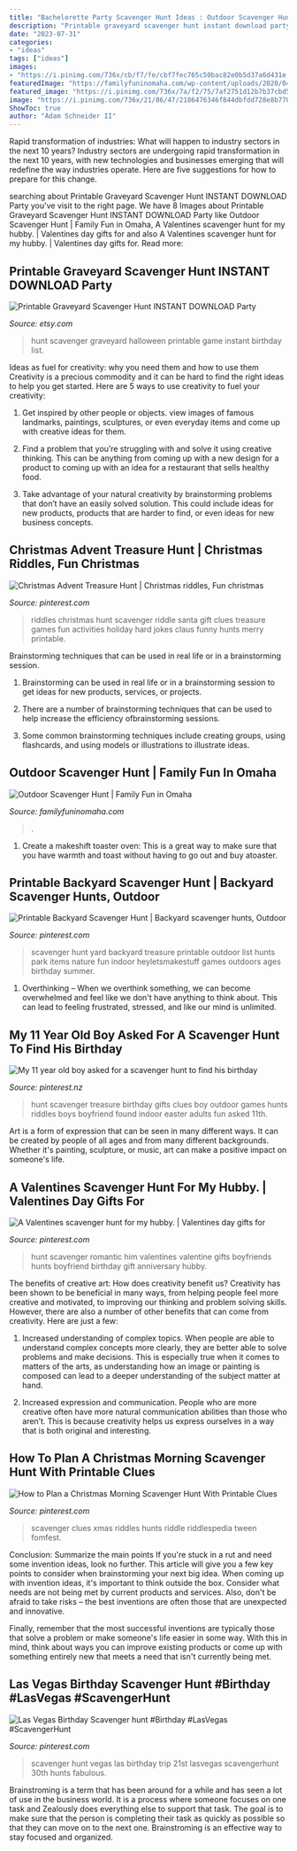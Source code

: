 ```yaml
---
title: "Bachelorette Party Scavenger Hunt Ideas : Outdoor Scavenger Hunt"
description: "Printable graveyard scavenger hunt instant download party"
date: "2023-07-31"
categories:
- "ideas"
tags: ["ideas"]
images:
- "https://i.pinimg.com/736x/cb/f7/fe/cbf7fec765c50bac82e0b5d37a6d431e.jpg"
featuredImage: "https://familyfuninomaha.com/wp-content/uploads/2020/04/Outdoor-Scavenger-Hunt-Pin-768x1152.png"
featured_image: "https://i.pinimg.com/736x/7a/f2/75/7af2751d12b7b37cbd5558cbde5e4568--vegas-st-birthday-ideas-vegas-birthday-trip.jpg"
image: "https://i.pinimg.com/736x/21/86/47/2186476346f844dbfdd728e8b770ba85.jpg"
ShowToc: true
author: "Adam Schneider II"
---
```



Rapid transformation of industries: What will happen to industry sectors in the next 10 years?
Industry sectors are undergoing rapid transformation in the next 10 years, with new technologies and businesses emerging that will redefine the way industries operate. Here are five suggestions for how to prepare for this change.

	

		
searching about Printable Graveyard Scavenger Hunt INSTANT DOWNLOAD Party you've visit to the right page. We have 8 Images about Printable Graveyard Scavenger Hunt INSTANT DOWNLOAD Party like Outdoor Scavenger Hunt | Family Fun in Omaha, A Valentines scavenger hunt for my hubby. | Valentines day gifts for and also A Valentines scavenger hunt for my hubby. | Valentines day gifts for. Read more:
		
    
## Printable Graveyard Scavenger Hunt INSTANT DOWNLOAD Party

<img loading=lazy src="https://img0.etsystatic.com/042/0/9707520/il_570xN.657921314_pv8d.jpg" onerror="this.onerror=null;this.src='https://tse1.mm.bing.net/th?id=OIP.qO0q9uUzIKCqHMuv82dw2AHaJl&amp;pid=15.1';" alt="Printable Graveyard Scavenger Hunt INSTANT DOWNLOAD Party">

_Source: etsy.com_

>hunt scavenger graveyard halloween printable game instant birthday list. 

	

Ideas as fuel for creativity: why you need them and how to use them
Creativity is a precious commodity and it can be hard to find the right ideas to help you get started. Here are 5 ways to use creativity to fuel your creativity:
1. Get inspired by other people or objects. view images of famous landmarks, paintings, sculptures, or even everyday items and come up with creative ideas for them.

2. Find a problem that you’re struggling with and solve it using creative thinking. This can be anything from coming up with a new design for a product to coming up with an idea for a restaurant that sells healthy food.

3. Take advantage of your natural creativity by brainstorming problems that don’t have an easily solved solution. This could include ideas for new products, products that are harder to find, or even ideas for new business concepts.


    
## Christmas Advent Treasure Hunt | Christmas Riddles, Fun Christmas

<img loading=lazy src="https://i.pinimg.com/736x/a4/83/79/a483799b280fe131a9003c9aac2289a8--christmas-riddles-christmas-scavenger-hunt.jpg" onerror="this.onerror=null;this.src='https://tse4.mm.bing.net/th?id=OIP.tGc_KUenY5Aj88C7Y4vRPgHaKV&amp;pid=15.1';" alt="Christmas Advent Treasure Hunt | Christmas riddles, Fun christmas">

_Source: pinterest.com_

>riddles christmas hunt scavenger riddle santa gift clues treasure games fun activities holiday hard jokes claus funny hunts merry printable. 

	

Brainstorming techniques that can be used in real life or in a brainstorming session.
1. Brainstorming can be used in real life or in a brainstorming session to get ideas for new products, services, or projects.
2. There are a number of brainstorming techniques that can be used to help increase the efficiency ofbrainstorming sessions.

3. Some common brainstorming techniques include creating groups, using flashcards, and using models or illustrations to illustrate ideas.

    
## Outdoor Scavenger Hunt | Family Fun In Omaha

<img loading=lazy src="https://familyfuninomaha.com/wp-content/uploads/2020/04/Outdoor-Scavenger-Hunt-Pin-768x1152.png" onerror="this.onerror=null;this.src='https://tse2.mm.bing.net/th?id=OIP.1xx0FEPp_1neTKpHDSe4wgHaLH&amp;pid=15.1';" alt="Outdoor Scavenger Hunt | Family Fun in Omaha">

_Source: familyfuninomaha.com_

>. 

	

1. Create a makeshift toaster oven: This is a great way to make sure that you have warmth and toast without having to go out and buy atoaster.

    
## Printable Backyard Scavenger Hunt | Backyard Scavenger Hunts, Outdoor

<img loading=lazy src="https://i.pinimg.com/736x/e1/65/ca/e165cae95adc89b3dbad2a688fa51d7d.jpg" onerror="this.onerror=null;this.src='https://tse4.mm.bing.net/th?id=OIP.OMmNvj9POigkYz2VYyO4zQHaLH&amp;pid=15.1';" alt="Printable Backyard Scavenger Hunt | Backyard scavenger hunts, Outdoor">

_Source: pinterest.com_

>scavenger hunt yard backyard treasure printable outdoor list hunts park items nature fun indoor heyletsmakestuff games outdoors ages birthday summer. 

	

1) Overthinking – When we overthink something, we can become overwhelmed and feel like we don't have anything to think about. This can lead to feeling frustrated, stressed, and like our mind is unlimited.

    
## My 11 Year Old Boy Asked For A Scavenger Hunt To Find His Birthday

<img loading=lazy src="https://i.pinimg.com/736x/cb/f7/fe/cbf7fec765c50bac82e0b5d37a6d431e.jpg" onerror="this.onerror=null;this.src='https://tse2.mm.bing.net/th?id=OIP.0UGf4x23MAdw9yLCiFFtWgHaJ3&amp;pid=15.1';" alt="My 11 year old boy asked for a scavenger hunt to find his birthday">

_Source: pinterest.nz_

>hunt scavenger treasure birthday gifts clues boy outdoor games hunts riddles boys boyfriend found indoor easter adults fun asked 11th. 

	

Art is a form of expression that can be seen in many different ways. It can be created by people of all ages and from many different backgrounds. Whether it's painting, sculpture, or music, art can make a positive impact on someone's life.

    
## A Valentines Scavenger Hunt For My Hubby. | Valentines Day Gifts For

<img loading=lazy src="https://i.pinimg.com/736x/4c/0a/62/4c0a6227527beceb6110e85aa4e3e262--romantic-gifts-romantic-ideas.jpg" onerror="this.onerror=null;this.src='https://tse2.mm.bing.net/th?id=OIP.TFDdri-mbXbxsDRqv9FjwAHaJ4&amp;pid=15.1';" alt="A Valentines scavenger hunt for my hubby. | Valentines day gifts for">

_Source: pinterest.com_

>hunt scavenger romantic him valentines valentine gifts boyfriends hunts boyfriend birthday gift anniversary hubby. 

	

The benefits of creative art: How does creativity benefit us?
Creativity has been shown to be beneficial in many ways, from helping people feel more creative and motivated, to improving our thinking and problem solving skills. However, there are also a number of other benefits that can come from creativity. Here are just a few: 
1. Increased understanding of complex topics. When people are able to understand complex concepts more clearly, they are better able to solve problems and make decisions. This is especially true when it comes to matters of the arts, as understanding how an image or painting is composed can lead to a deeper understanding of the subject matter at hand. 

2. Increased expression and communication. People who are more creative often have more natural communication abilities than those who aren’t. This is because creativity helps us express ourselves in a way that is both original and interesting.

    
## How To Plan A Christmas Morning Scavenger Hunt With Printable Clues

<img loading=lazy src="https://i.pinimg.com/736x/21/86/47/2186476346f844dbfdd728e8b770ba85.jpg" onerror="this.onerror=null;this.src='https://tse1.mm.bing.net/th?id=OIP.PrEwKggoPG6EE4hVI5TKoAHaMn&amp;pid=15.1';" alt="How to Plan a Christmas Morning Scavenger Hunt With Printable Clues">

_Source: pinterest.com_

>scavenger clues xmas riddles hunts riddle riddlespedia tween fomfest. 

	

Conclusion: Summarize the main points
If you're stuck in a rut and need some invention ideas, look no further. This article will give you a few key points to consider when brainstorming your next big idea.
When coming up with invention ideas, it's important to think outside the box. Consider what needs are not being met by current products and services. Also, don't be afraid to take risks – the best inventions are often those that are unexpected and innovative.

Finally, remember that the most successful inventions are typically those that solve a problem or make someone's life easier in some way. With this in mind, think about ways you can improve existing products or come up with something entirely new that meets a need that isn't currently being met.

    
## Las Vegas Birthday Scavenger Hunt #Birthday #LasVegas #ScavengerHunt

<img loading=lazy src="https://i.pinimg.com/736x/7a/f2/75/7af2751d12b7b37cbd5558cbde5e4568--vegas-st-birthday-ideas-vegas-birthday-trip.jpg" onerror="this.onerror=null;this.src='https://tse3.mm.bing.net/th?id=OIP.B9YLfljEK5yfbwZu2KWQxAHaLH&amp;pid=15.1';" alt="Las Vegas Birthday Scavenger hunt #Birthday #LasVegas #ScavengerHunt">

_Source: pinterest.com_

>scavenger hunt vegas las birthday trip 21st lasvegas scavengerhunt 30th hunts fabulous. 

	

Brainstroming is a term that has been around for a while and has seen a lot of use in the business world. It is a process where someone focuses on one task and Zealously does everything else to support that task. The goal is to make sure that the person is completing their task as quickly as possible so that they can move on to the next one. Brainstroming is an effective way to stay focused and organized.

